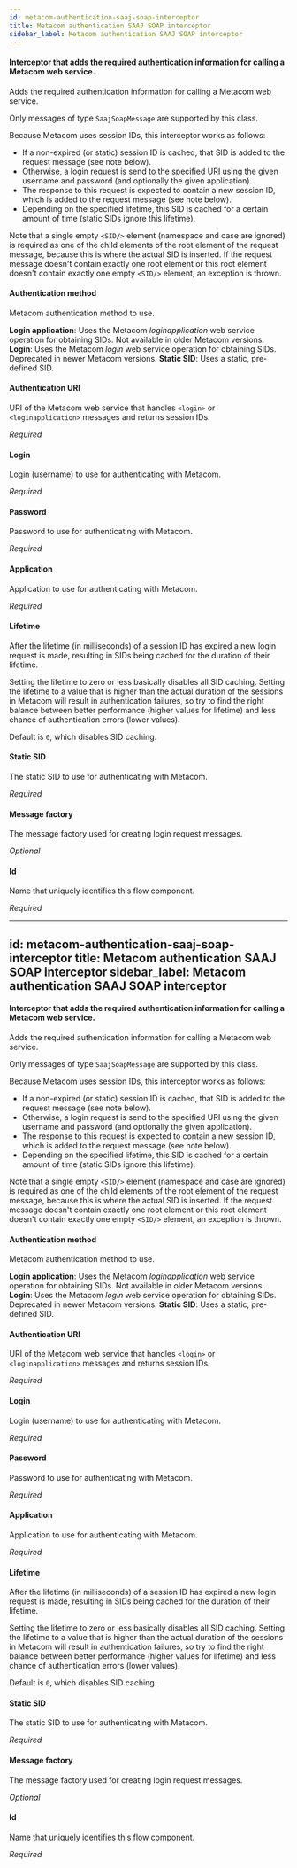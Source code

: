 ```yaml
---
id: metacom-authentication-saaj-soap-interceptor
title: Metacom authentication SAAJ SOAP interceptor
sidebar_label: Metacom authentication SAAJ SOAP interceptor
---
```

#### Interceptor that adds the required authentication information for calling a Metacom web service. 
Adds the required authentication information for calling a Metacom web service.

Only messages of type <code>SaajSoapMessage</code> are supported by this class. 

Because Metacom uses session IDs, this interceptor works as follows:

* If a non-expired (or static) session ID is cached, that SID is added to the request message (see note below).
* Otherwise, a login request is send to the specified URI using the given username and password (and optionally the given application).
* The response to this request is expected to contain a new session ID, which is added to the request message (see note below).
* Depending on the specified lifetime, this SID is cached for a certain amount of time (static SIDs ignore this lifetime).

Note that a single empty <code>&lt;SID/&gt;</code> element (namespace and case are ignored) is required as one of the child elements of the root element of the request message, because this is where the actual SID is inserted. If the request message doesn't contain exactly one root element or this root element doesn't contain exactly one empty <code>&lt;SID/&gt;</code> element, an exception is thrown.

#### Authentication method
Metacom authentication method to use.

<b>Login application</b>: Uses the Metacom <i>loginapplication</i> web service operation for obtaining SIDs. Not available in older Metacom versions.
<b>Login</b>: Uses the Metacom <i>login</i> web service operation for obtaining SIDs. Deprecated in newer Metacom versions.
<b>Static SID</b>: Uses a static, pre-defined SID.

#### Authentication URI
URI of the Metacom web service that handles <code>&lt;login&gt;</code> or <code>&lt;loginapplication&gt;</code> messages and returns session IDs.

<i>Required</i>

#### Login
Login (username) to use for authenticating with Metacom.

<i>Required</i>

#### Password
Password to use for authenticating with Metacom.

<i>Required</i>

#### Application
Application to use for authenticating with Metacom.

<i>Required</i>

#### Lifetime
After the lifetime (in milliseconds) of a session ID has expired a new login request is made, resulting in SIDs being cached for the duration of their lifetime. 

Setting the lifetime to zero or less basically disables all SID caching. Setting the lifetime to a value that is higher than the actual duration of the sessions in Metacom will result in authentication failures, so try to find the right balance between better performance (higher values for lifetime) and less chance of authentication errors (lower values). 

Default is <code>0</code>, which disables SID caching.

#### Static SID
The static SID to use for authenticating with Metacom.

<i>Required</i>

#### Message factory
The message factory used for creating login request messages.

<i>Optional</i>

#### Id
Name that uniquely identifies this flow component.

<i>Required</i>

---
id: metacom-authentication-saaj-soap-interceptor
title: Metacom authentication SAAJ SOAP interceptor
sidebar_label: Metacom authentication SAAJ SOAP interceptor
---
#### Interceptor that adds the required authentication information for calling a Metacom web service. 
Adds the required authentication information for calling a Metacom web service.

Only messages of type <code>SaajSoapMessage</code> are supported by this class. 

Because Metacom uses session IDs, this interceptor works as follows:

* If a non-expired (or static) session ID is cached, that SID is added to the request message (see note below).
* Otherwise, a login request is send to the specified URI using the given username and password (and optionally the given application).
* The response to this request is expected to contain a new session ID, which is added to the request message (see note below).
* Depending on the specified lifetime, this SID is cached for a certain amount of time (static SIDs ignore this lifetime).

Note that a single empty <code>&lt;SID/&gt;</code> element (namespace and case are ignored) is required as one of the child elements of the root element of the request message, because this is where the actual SID is inserted. If the request message doesn't contain exactly one root element or this root element doesn't contain exactly one empty <code>&lt;SID/&gt;</code> element, an exception is thrown.

#### Authentication method
Metacom authentication method to use.

<b>Login application</b>: Uses the Metacom <i>loginapplication</i> web service operation for obtaining SIDs. Not available in older Metacom versions.
<b>Login</b>: Uses the Metacom <i>login</i> web service operation for obtaining SIDs. Deprecated in newer Metacom versions.
<b>Static SID</b>: Uses a static, pre-defined SID.

#### Authentication URI
URI of the Metacom web service that handles <code>&lt;login&gt;</code> or <code>&lt;loginapplication&gt;</code> messages and returns session IDs.

<i>Required</i>

#### Login
Login (username) to use for authenticating with Metacom.

<i>Required</i>

#### Password
Password to use for authenticating with Metacom.

<i>Required</i>

#### Application
Application to use for authenticating with Metacom.

<i>Required</i>

#### Lifetime
After the lifetime (in milliseconds) of a session ID has expired a new login request is made, resulting in SIDs being cached for the duration of their lifetime. 

Setting the lifetime to zero or less basically disables all SID caching. Setting the lifetime to a value that is higher than the actual duration of the sessions in Metacom will result in authentication failures, so try to find the right balance between better performance (higher values for lifetime) and less chance of authentication errors (lower values). 

Default is <code>0</code>, which disables SID caching.

#### Static SID
The static SID to use for authenticating with Metacom.

<i>Required</i>

#### Message factory
The message factory used for creating login request messages.

<i>Optional</i>

#### Id
Name that uniquely identifies this flow component.

<i>Required</i>

